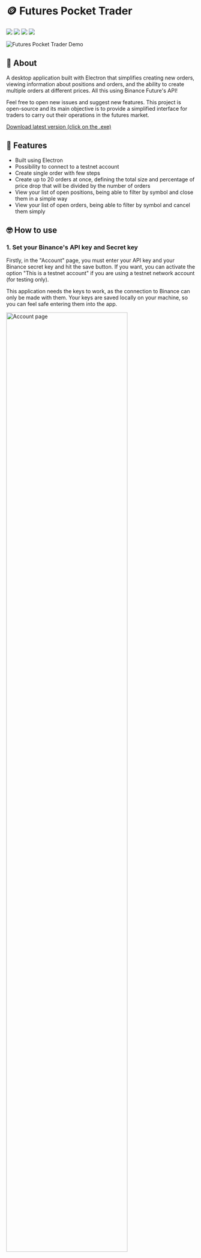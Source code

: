# 🪙 Futures Pocket Trader</h1>

<div style="display: inline_block">
  <img src="https://img.shields.io/badge/typescript-%23007ACC.svg?style=for-the-badge&logo=typescript&logoColor=white"/>
  <img src="https://img.shields.io/badge/react-%2320232a.svg?style=for-the-badge&logo=react&logoColor=%2361DAFB"/>
  <img src="https://img.shields.io/badge/Electron-191970?style=for-the-badge&logo=Electron&logoColor=white"/>
  <img src="https://img.shields.io/badge/tailwindcss-%2338B2AC.svg?style=for-the-badge&logo=tailwind-css&logoColor=white"/>
  
</div>

![Futures Pocket Trader Demo](public/github/demo_futures_pocket_trader.gif)


## 📑 About
<p>A desktop application built with Electron that simplifies creating new orders, viewing information about positions and orders, and the ability to create multiple orders at different prices. All this using Binance Future's API!

Feel free to open new issues and suggest new features. This project is open-source and its main objective is to provide a simplified interface for traders to carry out their operations in the futures market.

</p>


<a href="https://github.com/lorenzoa7/futures-pocket-trader/releases/latest">Download latest version (click on the .exe)</a>

## 🌟 Features

- Built using Electron
- Possibility to connect to a testnet account
- Create single order with few steps
- Create up to 20 orders at once, defining the total size and percentage of price drop that will be divided by the number of orders
- View your list of open positions, being able to filter by symbol and close them in a simple way
- View your list of open orders, being able to filter by symbol and cancel them simply

## 🤓 How to use

### 1. Set your Binance's API key and Secret key

Firstly, in the "Account" page, you must enter your API key and your Binance secret key and hit the save button. If you want, you can activate the option "This is a testnet account" if you are using a testnet network account (for testing only).

This application needs the keys to work, as the connection to Binance can only be made with them. Your keys are saved locally on your machine, so you can feel safe entering them into the app.

<img src="public/github/account_page.png" alt="Account page" width="80%" height="auto" />

### 2. Create a single order

In the "Create order" page, you will find yourself in the "Single" section, to create just one order. Firstly, you must define the symbol, and you can also change its leverage and margin type. Then, you define the price of the currency (you can click the "Last" button to reset to the last market value) and the quantity, which can be in any of the currencies in the pair. Finally, you choose whether to buy/long or sell/short.

In the example below, we will create a BTCUSDT order, with leverage at 25x and with the isolated margin type. The order will be created at the price of 69538 USDT, where we will buy 1500 USDT.

<img src="public/github/create_single_order_section.png" alt="Create single order section" width="80%" height="auto" />

### 3. Create a split order

In the "Create order" page, you can go to the "Split" section, to create multiple orders. Same as the previous section, you define the symbol and the price you will buy. However, this time, you will define the total order size, which will be divided by the number of orders you also define. Furthermore, you can define a price drop percentage, that is, the orders created will vary from the defined price to their value with the decreased percentage.

In the example below, we set the price to be 50,000 USDT and the total size to be 3,000 USDT. So, we define that 10 orders will be created, with a drop percentage of 30%. In this case, 10 orders will be created, of 300 USDT each (3,000 divided by 10), with the first order created at price 48,500 (3% below the defined 50,000), the second 6% below (47000) and so on until reaching 30% below the price (37,500).

<img src="public/github/create_split_order_section.png" alt="Create split order section" width="80%" height="auto" />

A summary of the orders will then appear on your screen for you to review and confirm. Tip: if you just want to create multiple orders at the defined price, without variations, just set the drop percentage to 0%.

<img src="public/github/confirm_split_order_dialog.png" alt="Confirm split order dialog" width="80%" height="auto" />

### 4. Open positions information

In the "Information" page, you will find yourself in the "Open positions" section. Here, you can view all your open positions, their most relevant information and the total positioned in USDT. You can also filter by symbol and by side (LONG or SHORT), which will also update the total positioned information (for example, you can view the total you have positioned only in LONG).

Additionally, you can also close all positions at market price or close a single position at both market and limit.

<img src="public/github/open_positions_information_section.png" alt="Open positions information section" width="80%" height="auto" />

### 5. Open orders information

In the "Information" page, you can go to "Open orders" section. Here, you can view all your open orders, their most relevant information and the total USDT. You can also filter by symbol and by side (LONG or SHORT), which will also update the total information (for example, you can view the total, in USDT, of BTCUSDT orders).

Additionally, you can also cancel all orders or close a single order.

<img src="public/github/open_orders_information_section.png" alt="Open orders information section" width="80%" height="auto" />

## 🎮 Running Locally

### 1. Clone this repository:
<pre>
  <code>
    git clone https://github.com/lorenzoa7/futures-pocket-trader.git
  </code>
</pre>

<h3>2. Install the dependencies:</h3>
<pre>
  <code>
    npm install
  </code>
</pre>

<h3>3. Start the server</h3>
<pre>
  <code>
    npm run dev
  </code>
</pre>

## 🔧 Credits
<a href="https://github.com/lorenzoa7" style='display: flex; flex-direction: column; align-items: center;'>
    <img style='border-radius: 50%; object-fit: cover;' src="https://cdn.discordapp.com/attachments/630201208270749696/1138261712332668988/foto_profissional_quadrada.jpg?ex=65f8d6d4&is=65e661d4&hm=8caf58da86eabe7344faa8909a290dab8f63228cbbbddce82e89977de0daba65&" width="100px;" height="100px;" alt="Foto do Lorenzo Aceti"/><br>
    <sub>
        <b>Lorenzo Aceti</b>
    </sub>
</a>

## 📌 License
<b>This project is under MIT license.</b>
